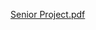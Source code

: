[Senior Project.pdf](https://github.com/tuckeryazdani/MyWebsite/files/7824113/Senior.Project.pdf)




